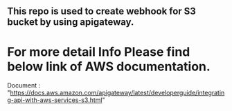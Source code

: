 ## This repo is used to create webhook for S3 bucket by using apigateway.

# For more detail Info Please find below link of AWS documentation.

Document : "https://docs.aws.amazon.com/apigateway/latest/developerguide/integrating-api-with-aws-services-s3.html"
